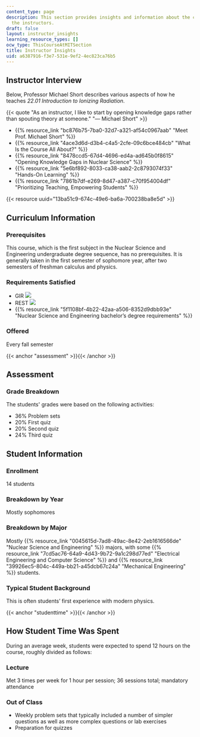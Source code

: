 ```yaml
---
content_type: page
description: This section provides insights and information about the course from
  the instructors.
draft: false
layout: instructor_insights
learning_resource_types: []
ocw_type: ThisCourseAtMITSection
title: Instructor Insights
uid: a6387916-f3e7-531e-9ef2-4ec823ca76b5
---
```

## Instructor Interview

Below, Professor Michael Short describes various aspects of how he teaches *22.01 Introduction to Ionizing Radiation*.

{{< quote "As an instructor, I like to start by opening knowledge gaps rather than spouting theory at someone." "— Michael Short" >}}

- {{% resource_link "bc876b75-7ba0-32d7-a321-af54c0967aab" "Meet Prof. Michael Short" %}}
- {{% resource_link "4ace3d6d-d3b4-c4a5-2cfe-09c6bce484cb" "What Is the Course All About?" %}}
- {{% resource_link "8478ccd5-67d4-4696-ed4a-ad645b0f8615" "Opening Knowledge Gaps in Nuclear Science" %}}
- {{% resource_link "5e6bf892-8033-ca38-aab2-2c8793074f33" "Hands-On Learning" %}}
- {{% resource_link "7861b7df-e269-8d47-a387-c70f954004df" "Prioritizing Teaching, Empowering Students" %}}

{{< resource uuid="13ba51c9-674c-49e6-ba6a-700238ba8e5d" >}}

## Curriculum Information

### Prerequisites

This course, which is the first subject in the Nuclear Science and Engineering undergraduate degree sequence, has no prerequisites. It is generally taken in the first semester of sophomore year, after two semesters of freshman calculus and physics.

### Requirements Satisfied

- GIR ![](/images/educator/icon-question-gir.png)
- REST ![](/images/educator/icon-question-rest.png)
- {{% resource_link "5f1108bf-4b22-42aa-a506-8352d9dbb93e" "Nuclear Science and Engineering bachelor’s degree requirements" %}}

### Offered

Every fall semester

{{< anchor "assessment" >}}{{< /anchor >}}

## Assessment

### Grade Breakdown

The students' grades were based on the following activities:

- 36% Problem sets
- 20% First quiz
- 20% Second quiz
- 24% Third quiz

## Student Information

### Enrollment

14 students

### Breakdown by Year

Mostly sophomores

### Breakdown by Major

Mostly {{% resource_link "0045615d-7ad8-49ac-8e42-2eb1616566de" "Nuclear Science and Engineering" %}} majors, with some {{% resource_link "7cd5ac76-64a9-4d43-9b72-9a1c298d77ed" "Electrical Engineering and Computer Science" %}} and {{% resource_link "39926ec5-804c-449a-bb21-a45dcb67c24a" "Mechanical Engineering" %}} students.

### Typical Student Background

This is often students’ first experience with modern physics.

{{< anchor "studenttime" >}}{{< /anchor >}}

## How Student Time Was Spent

During an average week, students were expected to spend 12 hours on the course, roughly divided as follows:

### Lecture

Met 3 times per week for 1 hour per session; 36 sessions total; mandatory attendance

### Out of Class

- Weekly problem sets that typically included a number of simpler questions as well as more complex questions or lab exercises
- Preparation for quizzes